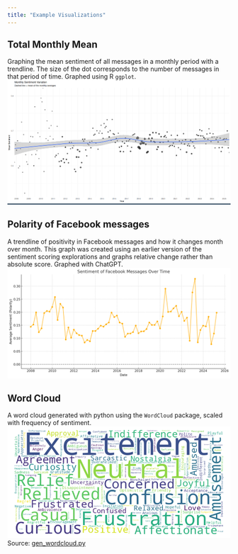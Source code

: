 ```yaml
---
title: "Example Visualizations"
---
```

## Total Monthly Mean
Graphing the mean sentiment of all messages in a monthly period with a trendline. The size of the dot corresponds to the number of messages in that period of time. Graphed using R `ggplot`.
![graph showing dots of posts with mean sentiment over 18 years](img/monthly_with_trendline.png)

## Polarity of Facebook messages
A trendline of positivity in Facebook messages and how it changes month over month. This graph was created using an earlier version of the sentiment scoring explorations and graphs relative change rather than absolute score. Graphed with ChatGPT.
![a graph showing average sentiment spikes](img/sentiment_over_time.png)

## Word Cloud
A word cloud generated with python using the `WordCloud` package, scaled with frequency of sentiment.
![heat map of sentiment across all posts](img/sentiment_wordcloud.png)
Source: [gen_wordcloud.py](https://github.com/misslivirose/data-introspection/blob/main/scripts/gen_wordcloud.py)
